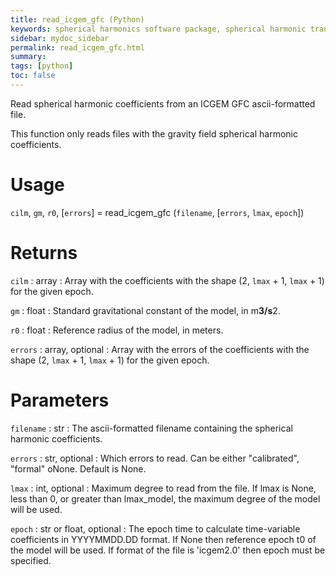 ```yaml
---
title: read_icgem_gfc (Python)
keywords: spherical harmonics software package, spherical harmonic transform, legendre functions, multitaper spectral analysis, fortran, Python, gravity, magnetic field
sidebar: mydoc_sidebar
permalink: read_icgem_gfc.html
summary:
tags: [python]
toc: false
---
```


Read spherical harmonic coefficients from an ICGEM GFC ascii-formatted file.

This function only reads files with the gravity field spherical
harmonic coefficients.

# Usage

`cilm`, `gm`, `r0`, [`errors`] = read_icgem_gfc (`filename`, [`errors`, `lmax`, `epoch`])

# Returns

`cilm` : array
:   Array with the coefficients with the shape (2, `lmax` + 1, `lmax` + 1) for the given epoch.

`gm` : float
:   Standard gravitational constant of the model, in m**3/s**2.

`r0` : float
:   Reference radius of the model, in meters.

`errors` : array, optional
:   Array with the errors of the coefficients with the shape (2, `lmax` + 1, `lmax` + 1) for the given epoch.

# Parameters

`filename` : str
:   The ascii-formatted filename containing the spherical harmonic coefficients.

`errors` : str, optional
:   Which errors to read. Can be either "calibrated", "formal" oNone. Default is None.

`lmax` : int, optional
:   Maximum degree to read from the file. If lmax is None, less than 0, or greater than lmax_model, the maximum degree of the model will be used.

`epoch` : str or float, optional
:   The epoch time to calculate time-variable coefficients in YYYYMMDD.DD format. If None then reference epoch t0 of the model will be used. If format of the file is 'icgem2.0' then epoch must be specified.
